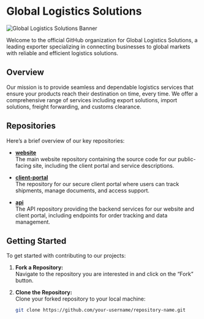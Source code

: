 # Global Logistics Solutions

![Global Logistics Solutions Banner](https://github.com/global-logistics-solutions/organization-banner.png)

Welcome to the official GitHub organization for Global Logistics Solutions, a leading exporter specializing in connecting businesses to global markets with reliable and efficient logistics solutions.

## Overview

Our mission is to provide seamless and dependable logistics services that ensure your products reach their destination on time, every time. We offer a comprehensive range of services including export solutions, import solutions, freight forwarding, and customs clearance.

## Repositories

Here’s a brief overview of our key repositories:

- **[website](https://github.com/global-logistics-solutions/website)**  
  The main website repository containing the source code for our public-facing site, including the client portal and service descriptions.

- **[client-portal](https://github.com/global-logistics-solutions/client-portal)**  
  The repository for our secure client portal where users can track shipments, manage documents, and access support.

- **[api](https://github.com/global-logistics-solutions/api)**  
  The API repository providing the backend services for our website and client portal, including endpoints for order tracking and data management.

## Getting Started

To get started with contributing to our projects:

1. **Fork a Repository:**  
   Navigate to the repository you are interested in and click on the “Fork” button.

2. **Clone the Repository:**  
   Clone your forked repository to your local machine:
   ```bash
   git clone https://github.com/your-username/repository-name.git
